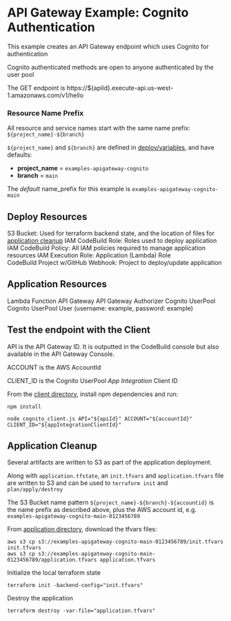 # API Gateway Example: Cognito Authentication

This example creates an API Gateway endpoint which uses Cognito for authentication

Cognito authenticated methods are open to anyone authenticated by the user pool

The GET endpoint is https://${apiId}.execute-api.us-west-1.amazonaws.com/v1/hello

### Resource Name Prefix
All resource and service names start with the same name prefix: `${project_name}-${branch}`

`${project_name}` and `${branch}` are defined in [deploy/variables](deploy/variables.tf), and have defaults:
- **project_name** = `examples-apigateway-cognito`
- **branch** = `main`

The _default_ name_prefix for this example is `examples-apigateway-cognito-main`

## Deploy Resources

S3 Bucket: Used for terraform backend state, and the location of files for [application cleanup](#application-cleanup)
IAM CodeBuild Role: Roles used to deploy application
IAM CodeBuild Policy: All IAM policies required to manage application resources
IAM Execution Role: Application (Lambda) Role  
CodeBuild Project w/GitHub Webhook: Project to deploy/update application

## Application Resources

Lambda Function
API Gateway
API Gateway Authorizer
Cognito UserPool
Cognito UserPool User (username: example, password: example)

## Test the endpoint with the Client

API is the API Gateway ID. It is outputted in the CodeBuild console but also available in the API Gateway Console.

ACCOUNT is the AWS AccountId

CLIENT_ID is the Cognito UserPool _App Integration_ Client ID

From the [client directory](client), install npm dependencies and run:
```shell
npm install

node cognito_client.js API="${apiId}" ACCOUNT="${accountId}" CLIENT_ID="${appIntegrationClientId}"
```

## Application Cleanup

Several artifacts are written to S3 as part of the application deployment.

Along with `application.tfstate`, an `init.tfvars` and `application.tfvars` file are written to S3 and can be used to `terraform init` and `plan/apply/destroy`

The S3 Bucket name pattern `${project_name}-${branch}-${accountid}` is the name prefix as described above, plus the AWS account id, e.g. `examples-apigateway-cognito-main-0123456789`

From [application directory](application), download the tfvars files:
```shell
aws s3 cp s3://examples-apigateway-cognito-main-0123456789/init.tfvars init.tfvars
aws s3 cp s3://examples-apigateway-cognito-main-0123456789/application.tfvars application.tfvars
```

Initialize the local terraform state
```shell
terraform init -backend-config="init.tfvars"
```

Destroy the application
```shell
terraform destroy -var-file="application.tfvars"
```

<!--
```shell
    cd code/terraform
    aws s3 cp s3://terraform-examples-aws-apigateway/terraform-examples-aws-apigateway-cognito-main/init.tfvars init.tfvars
    aws s3 cp s3://terraform-examples-aws-apigateway/terraform-examples-aws-apigateway-cognito-main/application.tfvars application.tfvars
    terraform init -backend-config="init.tfvars" 
    terraform destroy -var-file="application.tfvars"
```


```shell
curl -X GET  https://dtugrb3ww2.execute-api.us-west-1.amazonaws.com/v1/hello  -H 'Content-Type: application/json' && echo ""
```
```json
{"message":"Unauthorized"}
```

https://docs.aws.amazon.com/cognito/latest/developerguide/token-endpoint.html

```shell
#base64(client_id:client_secret)
#base64(example:example) => 'ZXhhbXBsZTpleGFtcGxl'
#curl -X POST  'https://auth.demo.yegorius.com/oauth2/token?grant_type=client_credentials'  -H 'Authorization: Basic base64(client_id:client_secret)'  -H 'Content-Type: application/x-www-form-urlencoded'   && echo ""
curl -X POST -H "Authorization: Basic ZXhhbXBsZTpleGFtcGxl" -H "Content-Type: application/x-www-form-urlencoded" "https://terraform-examples.auth.us-west-1.amazoncognito.com/oauth2/token?grant_type=client_credentials"  
curl -X POST -H "Authorization: Basic base64(example:example)" -H "Content-Type: application/x-www-form-urlencoded" "https://terraform-examples.auth.us-west-1.amazoncognito.com/oauth2/token?grant_type=client_credentials"


curl -X POST "https://terraform-examples.auth.us-west-1.amazoncognito.com/oauth2/token?grant_type=client_credentials" -H "Authorization: Basic ZXhhbXBsZTpleGFtcGxl"
```
-->